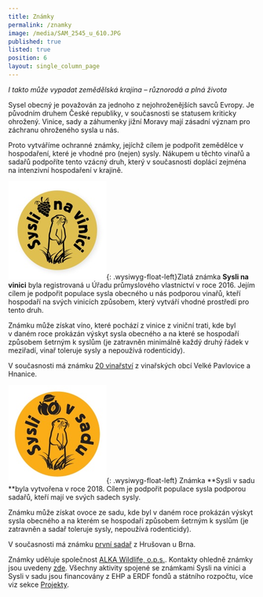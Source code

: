 ```yaml
---
title: Známky
permalink: /znamky
image: /media/SAM_2545_u_610.JPG
published: true
listed: true
position: 6
layout: single_column_page
---
```

_I takto může vypadat zemědělská krajina – různorodá a plná života_

Sysel obecný je považován za jednoho z nejohroženějších savců Evropy. Je
původním druhem České republiky, v současnosti se statusem kriticky
ohrožený. Vinice, sady a záhumenky jižní Moravy mají zásadní význam pro záchranu
ohroženého sysla u nás.

Proto vytváříme ochranné známky, jejíchž cílem je podpořit zemědělce v hospodaření, které je vhodné pro (nejen) sysly. Nákupem u těchto vinařů a sadařů podpoříte tento vzácný druh, který
 v současnosti doplácí zejména na intenzivní hospodaření v krajině.

![](/media/logo_Syslinavinici_zc_m.jpg){: .wysiwyg-float-left}Zlatá známka **Sysli na vinici** byla registrovaná u Úřadu průmyslového vlastnictví v roce 2016. Jejím cílem je podpořit populace sysla obecného u nás podporou vinařů, kteří hospodaří na svých vinicích způsobem, který vytváří vhodné prostředí pro tento druh.

Známku může získat víno, které pochází z vinice z viniční trati, kde byl v daném roce prokázán výskyt sysla obecného a na které se hospodaří způsobem šetrným k syslům (je zatravněn minimálně každý druhý řádek v meziřadí, vinař toleruje sysly a nepoužívá rodenticidy).

V současnosti má známku [20 vinařství](/znamka/nasi-vinari) z vinařských obcí Velké Pavlovice a Hnanice.

![](/media/sysli-v-sadu_200.jpg){: .wysiwyg-float-left} Známka **Sysli v sadu **byla vytvořena v roce 2018. Cílem je podpořit populace sysla podporou sadařů, kteří mají ve svých sadech sysly. 

Známku může získat ovoce ze sadu, kde byl v daném roce prokázán výskyt sysla obecného a na kterém se hospodaří způsobem šetrným k syslům (je zatravněn  a sadař toleruje sysly, nepoužívá rodenticidy).

V současnosti má známku [první sadař](/znamka/nasi-sadari) z Hrušovan u Brna.

<div class="clearfix"></div>

Známky uděluje společnost [ALKA Wildlife, o.p.s.](http://www.alkawildlife.eu). Kontakty ohledně známky jsou uvedeny [zde](/o-nas/kontakty). Všechny aktivity spojené se známkami Sysli na vinici a Sysli v sadu jsou financovány z EHP a ERDF fondů a státního rozpočtu, více viz sekce [Projekty](/o-nas/projekty).
